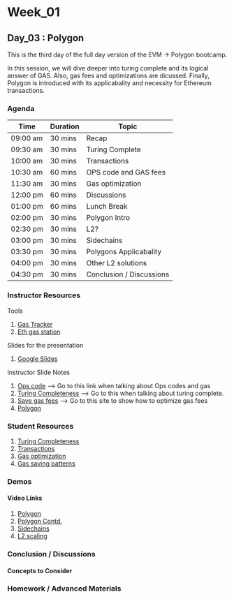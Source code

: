 # Week_01
## Day_03 : Polygon

This is the third day of the full day version of the EVM → Polygon bootcamp.

In this session, we will dive deeper into turing complete and its logical answer of GAS. Also, gas fees and optimizations are dicussed. Finally, Polygon is introduced with its applicabality and necessity for Ethereum transactions. 

### Agenda

| Time | Duration | Topic |
| --- | --- | --- |
| 09:00 am | 30 mins | Recap | 
| 09:30 am | 30 mins | Turing Complete | 
| 10:00 am | 30 mins | Transactions |
| 10:30 am | 60 mins | OPS code and GAS fees |
| 11:30 am | 30 mins | Gas optimization |
| 12:00 pm | 60 mins | Discussions  |
| 01:00 pm | 60 mins | Lunch Break |
| 02:00 pm | 30 mins | Polygon Intro |
| 02:30 pm | 30 mins | L2? |
| 03:00 pm | 30 mins | Sidechains |
| 03:30 pm | 30 mins | Polygons Applicabality |
| 04:00 pm | 30 mins | Other L2 solutions |
| 04:30 pm | 30 mins | Conclusion / Discussions |

### Instructor Resources

Tools

1. [Gas Tracker](https://etherscan.io/gastracker)
2. [Eth gas station](https://ethgasstation.info/)


Slides for the presentation
1. [Google Slides](https://docs.google.com/presentation/d/1fuDMAuj30fdOLvokV7Iw59t5lARrPlABND0YcDQhxj4/edit?usp=sharing)

Instructor Slide Notes
1. [Ops code](https://ethereum.org/en/developers/docs/evm/opcodes/) --> Go to this link when talking about Ops codes and gas
2. [Turing Completeness](https://academy.binance.com/en/glossary/turing-complete) --> Go to this when talking about turing complete.
3. [Save gas fees](https://medium.com/coinmonks/8-ways-of-reducing-the-gas-consumption-of-your-smart-contracts-9a506b339c0a) --> Go to this site to show how to optimize gas fees
4. [Polygon](https://polygon.technology/)


### Student Resources

1. [Turing Completeness](https://en.wikipedia.org/wiki/Turing_completeness#:~:text=In%20colloquial%20usage%2C%20the%20terms,purpose%20computer%20or%20computer%20language.)
2. [Transactions](https://ethereum.org/en/developers/docs/transactions/)
3. [Gas optimization](https://eip2535diamonds.substack.com/p/smart-contract-gas-optimization-with)
4. [Gas saving patterns](https://betterprogramming.pub/how-to-write-smart-contracts-that-optimize-gas-spent-on-ethereum-30b5e9c5db85)

### Demos

#### Video Links

1. [Polygon](https://www.youtube.com/watch?v=IijtdpAtOt0)
2. [Polygon Contd.](https://www.youtube.com/watch?v=GWUwFDFOipo)
3. [Sidechains](https://www.youtube.com/watch?v=cFRj2-jzm8E)
4. [L2 scaling](https://www.youtube.com/watch?v=9pJjtEeq-N4)


### Conclusion / Discussions


#### Concepts to Consider


### Homework / Advanced Materials


